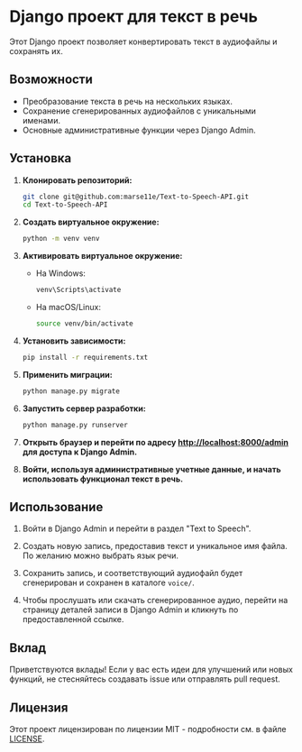 # Django проект для текст в речь

Этот Django проект позволяет конвертировать текст в аудиофайлы и сохранять их.

## Возможности

- Преобразование текста в речь на нескольких языках.
- Сохранение сгенерированных аудиофайлов с уникальными именами.
- Основные административные функции через Django Admin.

## Установка

1. **Клонировать репозиторий:**

    ```bash
    git clone git@github.com:marse11e/Text-to-Speech-API.git
    cd Text-to-Speech-API
    ```

2. **Создать виртуальное окружение:**

    ```bash
    python -m venv venv
    ```

3. **Активировать виртуальное окружение:**

    - На Windows:

        ```bash
        venv\Scripts\activate
        ```

    - На macOS/Linux:

        ```bash
        source venv/bin/activate
        ```

4. **Установить зависимости:**

    ```bash
    pip install -r requirements.txt
    ```

5. **Применить миграции:**

    ```bash
    python manage.py migrate
    ```

6. **Запустить сервер разработки:**

    ```bash
    python manage.py runserver
    ```

7. **Открыть браузер и перейти по адресу [http://localhost:8000/admin](http://localhost:8000/admin) для доступа к Django Admin.**

8. **Войти, используя административные учетные данные, и начать использовать функционал текст в речь.**

## Использование

1. Войти в Django Admin и перейти в раздел "Text to Speech".

2. Создать новую запись, предоставив текст и уникальное имя файла. По желанию можно выбрать язык речи.

3. Сохранить запись, и соответствующий аудиофайл будет сгенерирован и сохранен в каталоге `voice/`.

4. Чтобы прослушать или скачать сгенерированное аудио, перейти на страницу деталей записи в Django Admin и кликнуть по предоставленной ссылке.

## Вклад

Приветствуются вклады! Если у вас есть идеи для улучшений или новых функций, не стесняйтесь создавать issue или отправлять pull request.

## Лицензия

Этот проект лицензирован по лицензии MIT - подробности см. в файле [LICENSE](LICENSE).
